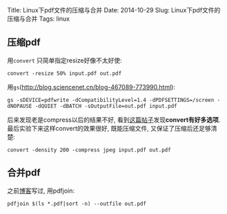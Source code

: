 Title: Linux下pdf文件的压缩与合并
Date: 2014-10-29
Slug: Linux下pdf文件的压缩与合并
Tags: linux


压缩pdf
-----
用``convert`` 只简单指定resize好像不太好使: 

``convert -resize 50% input.pdf out.pdf``

用``gs``(<http://blog.sciencenet.cn/blog-467089-773990.html>):

``gs -sDEVICE=pdfwrite -dCompatibilityLevel=1.4 -dPDFSETTINGS=/screen -dNOPAUSE -dQUIET -dBATCH -sOutputFile=out.pdf input.pdf`` 


后来发现老是compress以后的结果不好, 看到[这篇帖子](http://superuser.com/questions/427851/batch-resize-and-compress-pdf-files)发现**convert有好多选项**. 最后实验下来这样convert的效果很好, 既能压缩文件, 又保证了压缩后还足够清楚:

``convert -density 200 -compress jpeg input.pdf out.pdf``

合并pdf
-----
之前[博客](http://x-wei.github.io/%E5%9B%BE%E7%89%87%E5%90%88%E5%B9%B6%E4%B8%BApdf,%20%E5%90%88%E5%B9%B6mp3,%20%E6%89%B9%E9%87%8F%E5%8E%8B%E7%BC%A9%E5%9B%BE%E7%89%87.html)写过, 用pdfjoin: 

``pdfjoin $(ls *.pdf|sort -n) --outfile out.pdf``



